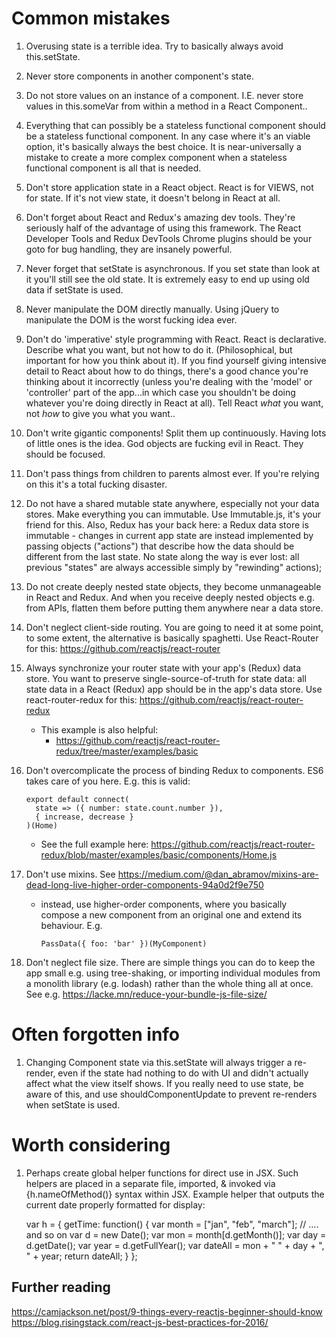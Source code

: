 Common mistakes
===============

1.  Overusing state is a terrible idea. Try to basically always avoid this.setState.

2.  Never store components in another component's state.

3.  Do not store values on an instance of a component. I.E. never store values in
    this.someVar from within a method in a React Component..

4.  Everything that can possibly be a stateless functional component should be a stateless
    functional component. In any case where it's an viable option, it's basically always the
    best choice. It is near-universally a mistake to create a more complex component when
    a stateless functional component is all that is needed.

5.  Don't store application state in a React object. React is for VIEWS, not for state. If it's
    not view state, it doesn't belong in React at all.

6.  Don't forget about React and Redux's amazing dev tools. They're seriously half of the 
    advantage of using this framework. The React Developer Tools and Redux DevTools Chrome
    plugins should be your goto for bug handling, they are insanely powerful.

7.  Never forget that setState is asynchronous. If you set state than look at it you'll still see
    the old state. It is extremely easy to end up using old data if setState is used.

8.  Never manipulate the DOM directly manually. Using jQuery to manipulate the DOM is the worst
    fucking idea ever.

9.  Don't do 'imperative' style programming with React. React is declarative. Describe what you
    want, but not how to do it. (Philosophical, but important for how you think about it). If you
    find yourself giving intensive detail to React about how to do things, there's a good
    chance you're thinking about it incorrectly (unless you're dealing with the 'model' or
    'controller' part of the app...in which case you shouldn't be doing whatever you're doing
    directly in React at all). Tell React *what* you want, not *how* to give you what you want..

10. Don't write gigantic components! Split them up continuously. Having lots of little ones is
    the idea. God objects are fucking evil in React. They should be focused.

11. Don't pass things from children to parents almost ever. If you're relying on this it's a total
    fucking disaster.

12. Do not have a shared mutable state anywhere, especially not your data stores. Make everything
    you can immutable. Use Immutable.js, it's your friend for this. Also, Redux has your back here:
    a Redux data store is immutable - changes in current app state are instead implemented by
    passing objects ("actions") that describe how the data should be different from the last state.
    No state along the way is ever lost: all previous "states" are always accessible simply by
    "rewinding" actions);

13. Do not create deeply nested state objects, they become unmanageable in React and Redux.
    And when you receive deeply nested objects e.g. from APIs, flatten them before putting them
    anywhere near a data store.

14. Don't neglect client-side routing. You are going to need it at some point, to some extent,
    the alternative is basically spaghetti. Use React-Router for this:
    https://github.com/reactjs/react-router

15. Always synchronize your router state with your app's (Redux) data store. You want to
    preserve single-source-of-truth for state data: all state data in a React (Redux) app
    should be in the app's data store. Use react-router-redux for this: 
      https://github.com/reactjs/react-router-redux

    *   This example is also helpful:
        *   https://github.com/reactjs/react-router-redux/tree/master/examples/basic

16. Don't overcomplicate the process of binding Redux to components. ES6 takes care of you here.
    E.g. this is valid:

        export default connect(
          state => ({ number: state.count.number }),
          { increase, decrease }
        )(Home)

    *   See the full example here: https://github.com/reactjs/react-router-redux/blob/master/examples/basic/components/Home.js

17. Don't use mixins. See https://medium.com/@dan_abramov/mixins-are-dead-long-live-higher-order-components-94a0d2f9e750

    *   instead, use higher-order components, where you basically compose a new component from an
        original one and extend its behaviour. E.g.

            PassData({ foo: 'bar' })(MyComponent)  

18. Don't neglect file size. There are simple things you can do to keep the app small e.g.
    using tree-shaking, or importing individual modules from a monolith library (e.g. lodash)
    rather than the whole thing all at once. See e.g. https://lacke.mn/reduce-your-bundle-js-file-size/


Often forgotten info
====================
1.  Changing Component state via this.setState will always trigger a re-render, even if the state
    had nothing to do with UI and didn't actually affect what the view itself shows. If you really
    need to use state, be aware of this, and use shouldComponentUpdate to prevent re-renders when
    setState is used.

Worth considering
=================
1.  Perhaps create global helper functions for direct use in JSX. Such helpers are placed in a 
    separate file, imported, & invoked via {h.nameOfMethod()} syntax within JSX. Example helper 
    that outputs the current date properly formatted for display:

    var h =  {
      getTime: function() {
         var month = ["jan", "feb", "march"]; // …. and so on
         var d = new Date();
         var mon = month[d.getMonth()];
         var day = d.getDate();
         var year = d.getFullYear();
         var dateAll = mon + " " + day + ", " + year;
         return dateAll;
      }
    };


Further reading
---------------
https://camjackson.net/post/9-things-every-reactjs-beginner-should-know
https://blog.risingstack.com/react-js-best-practices-for-2016/
